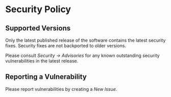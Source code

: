 <!--
SPDX-FileCopyrightText: 2020 Frans van Dorsselaer

SPDX-License-Identifier: MIT
-->

# Security Policy

## Supported Versions

Only the latest published release of the software contains the latest security fixes.
Security fixes are not backported to older versions.

Please consult *Security → Advisories* for any known outstanding security vulnerabilities in the latest release.

## Reporting a Vulnerability

Please report vulnerabilities by creating a *New Issue*.
